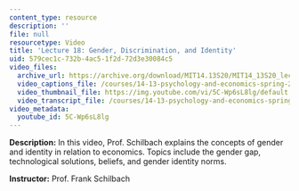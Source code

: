 ```yaml
---
content_type: resource
description: ''
file: null
resourcetype: Video
title: 'Lecture 18: Gender, Discrimination, and Identity'
uid: 579cec1c-732b-4ac5-1f2d-72d3e30084c5
video_files:
  archive_url: https://archive.org/download/MIT14.13S20/MIT14_13S20_lec18_300k.mp4
  video_captions_file: /courses/14-13-psychology-and-economics-spring-2020/2cf2186567865124b80049f9e26e2083_5C-Wp6sL8lg.vtt
  video_thumbnail_file: https://img.youtube.com/vi/5C-Wp6sL8lg/default.jpg
  video_transcript_file: /courses/14-13-psychology-and-economics-spring-2020/119fa108e3507719fedbf329f55490ad_5C-Wp6sL8lg.pdf
video_metadata:
  youtube_id: 5C-Wp6sL8lg
---
```


**Description:** In this video, Prof. Schilbach explains the concepts of gender and identity in relation to economics. Topics include the gender gap, technological solutions, beliefs, and gender identity norms.

**Instructor:** Prof. Frank Schilbach